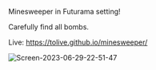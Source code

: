 Minesweeper in Futurama setting!

Carefully find all bombs.

Live: https://tolive.github.io/minesweeper/

![Screen-2023-06-29-22-51-47](https://github.com/ToLive/minesweeper/assets/2019736/2f86c870-8bf9-4c34-8edf-6de5626957cf)
